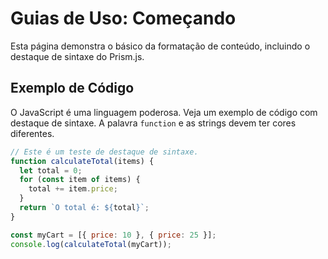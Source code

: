 # Guias de Uso: Começando

Esta página demonstra o básico da formatação de conteúdo, incluindo o destaque de sintaxe do Prism.js.

## Exemplo de Código

O JavaScript é uma linguagem poderosa. Veja um exemplo de código com destaque de sintaxe. A palavra `function` e as strings devem ter cores diferentes.

```javascript
// Este é um teste de destaque de sintaxe.
function calculateTotal(items) {
  let total = 0;
  for (const item of items) {
    total += item.price;
  }
  return `O total é: ${total}`;
}

const myCart = [{ price: 10 }, { price: 25 }];
console.log(calculateTotal(myCart));
